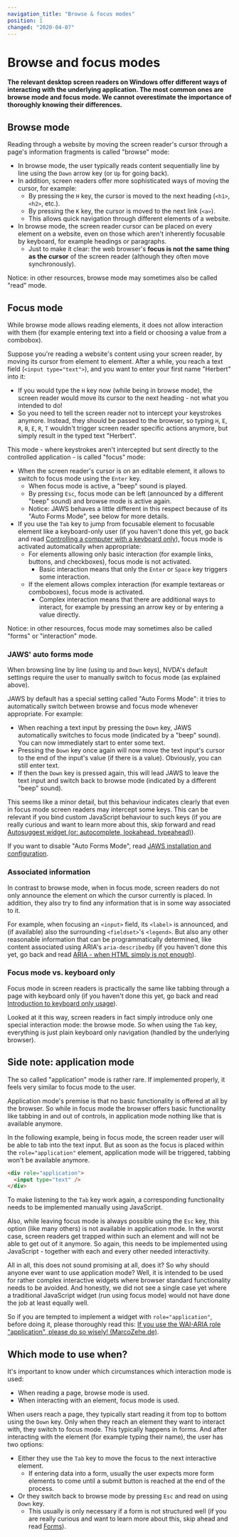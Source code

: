 ```yaml
---
navigation_title: "Browse & focus modes"
position: 1
changed: "2020-04-07"
---
```


# Browse and focus modes

**The relevant desktop screen readers on Windows offer different ways of interacting with the underlying application. The most common ones are browse mode and focus mode. We cannot overestimate the importance of thoroughly knowing their differences.**

## Browse mode

Reading through a website by moving the screen reader's cursor through a page's information fragments is called "browse" mode:

- In browse mode, the user typically reads content sequentially line by line using the `Down` arrow key (or `Up` for going back).
- In addition, screen readers offer more sophisticated ways of moving the cursor, for example:
    - By pressing the `H` key, the cursor is moved to the next heading (`<h1>`, `<h2>`, etc.).
    - By pressing the `K` key, the cursor is moved to the next link (`<a>`).
    - This allows quick navigation through different elements of a website.
- In browse mode, the screen reader cursor can be placed on every element on a website, even on those which aren't inherently focusable by keyboard, for example headings or paragraphs.
    - Just to make it clear: the web browser's **focus is not the same thing as the cursor** of the screen reader (although they often move synchronously).

Notice: in other resources, browse mode may sometimes also be called "read" mode.

## Focus mode

While browse mode allows reading elements, it does not allow interaction with them (for example entering text into a field or choosing a value from a combobox).

Suppose you're reading a website's content using your screen reader, by moving its cursor from element to element. After a while, you reach a text field (`<input type="text">`), and you want to enter your first name "Herbert" into it:

- If you would type the `H` key now (while being in browse mode), the screen reader would move its cursor to the next heading - not what you intended to do!
- So you need to tell the screen reader not to intercept your keystrokes anymore. Instead, they should be passed to the browser, so typing `H`, `E`, `R`, `B`, `E`, `R`, `T` wouldn't trigger screen reader specific actions anymore, but simply result in the typed text "Herbert".

This mode - where keystrokes aren't intercepted but sent directly to the controlled application - is called "focus" mode:

- When the screen reader's cursor is on an editable element, it allows to switch to focus mode using the `Enter` key.
    - When focus mode is active, a "beep" sound is played.
    - By pressing `Esc`, focus mode can be left (announced by a different "beep" sound) and browse mode is active again.
    - Notice: JAWS behaves a little different in this respect because of its "Auto Forms Mode", see below for more details.
- If you use the `Tab` key to jump from focusable element to focusable element like a keyboard-only user (if you haven't done this yet, go back and read [Controlling a computer with a keyboard only](/knowledge/keyboard-only/controlling-a-computer/)), focus mode is activated automatically when appropriate:
    - For elements allowing only basic interaction (for example links, buttons, and checkboxes), focus mode is not activated.
        - Basic interaction means that only the `Enter` or `Space` key triggers some interaction.
    - If the element allows complex interaction (for example textareas or comboboxes), focus mode is activated.
        - Complex interaction means that there are additional ways to interact, for example by pressing an arrow key or by entering a value directly.

Notice: in other resources, focus mode may sometimes also be called "forms" or "interaction" mode.

### JAWS' auto forms mode

When browsing line by line (using `Up` and `Down` keys), NVDA's default settings require the user to manually switch to focus mode (as explained above).

JAWS by default has a special setting called "Auto Forms Mode": it tries to automatically switch between browse and focus mode whenever appropriate. For example:

- When reaching a text input by pressing the `Down` key, JAWS automatically switches to focus mode (indicated by a "beep" sound). You can now immediately start to enter some text.
- Pressing the `Down` key once again will now move the text input's cursor to the end of the input's value (if there is a value). Obviously, you can still enter text.
- If then the `Down` key is pressed again, this will lead JAWS to leave the text input and switch back to browse mode (indicated by a different "beep" sound).

This seems like a minor detail, but this behaviour indicates clearly that even in focus mode screen readers may intercept some keys. This can be relevant if you bind custom JavaScript behaviour to such keys (if you are really curious and want to learn more about this, skip forward and read [Autosuggest widget (or: autocomplete, lookahead, typeahead)](/examples/widgets/autosuggest)).

If you want to disable "Auto Forms Mode", read [JAWS installation and configuration](/setup/screen-readers/jaws).

### Associated information

In contrast to browse mode, when in focus mode, screen readers do not only announce the element on which the cursor currently is placed. In addition, they also try to find any information that is in some way associated to it.

For example, when focusing an `<input>` field, its `<label>` is announced, and (if available) also the surrounding `<fieldset>`'s `<legend>`. But also any other reasonable information that can be programmatically determined, like content associated using ARIA's `aria-describedby` (if you haven't done this yet, go back and read [ARIA - when HTML simply is not enough](/knowledge/aria)).

### Focus mode vs. keyboard only

Focus mode in screen readers is practically the same like tabbing through a page with keyboard only (if you haven't done this yet, go back and read [Introduction to keyboard only usage](/knowledge/keyboard-only)).

Looked at it this way, screen readers in fact simply introduce only one special interaction mode: the browse mode. So when using the `Tab` key, everything is just plain keyboard only navigation (handled by the underlying browser).

## Side note: application mode

The so called "application" mode is rather rare. If implemented properly, it feels very similar to focus mode to the user.

Application mode's premise is that no basic functionality is offered at all by the browser. So while in focus mode the browser offers basic functionality like tabbing in and out of controls, in application mode nothing like that is available anymore.

In the following example, being in focus mode, the screen reader user will be able to tab into the text input. But as soon as the focus is placed within the `role="application"` element, application mode will be triggered, tabbing won't be available anymore.

```html
<div role="application">
  <input type="text" />
</div>
```

To make listening to the `Tab` key work again, a corresponding functionality needs to be implemented manually using JavaScript.

Also, while leaving focus mode is always possible using the `Esc` key, this option (like many others) is not available in application mode. In the worst case, screen readers get trapped within such an element and will not be able to get out of it anymore. So again, this needs to be implemented using JavaScript - together with each and every other needed interactivity.

All in all, this does not sound promising at all, does it? So why should anyone ever want to use application mode? Well, it is intended to be used for rather complex interactive widgets where browser standard functionality needs to be avoided. And honestly, we did not see a single case yet where a traditional JavaScript widget (run using focus mode) would not have done the job at least equally well.

So if you are tempted to implement a widget with `role="application"`, before doing it, please thoroughly read this: [If you use the WAI-ARIA role "application", please do so wisely! (MarcoZehe.de)](https://www.marcozehe.de/2012/02/06/if-you-use-the-wai-aria-role-application-please-do-so-wisely/).

## Which mode to use when?

It's important to know under which circumstances which interaction mode is used:

- When reading a page, browse mode is used.
- When interacting with an element, focus mode is used.

When users reach a page, they typically start reading it from top to bottom using the `Down` key. Only when they reach an element they want to interact with, they switch to focus mode. This typically happens in forms. And after interacting with the element (for example typing their name), the user has two options:

- Either they use the `Tab` key to move the focus to the next interactive element.
    - If entering data into a form, usually the user expects more form elements to come until a submit button is reached at the end of the process.
- Or they switch back to browse mode by pressing `Esc` and read on using `Down` key.
    - This usually is only necessary if a form is not structured well (if you are really curious and want to learn more about this, skip ahead and read [Forms](/examples/forms)).
